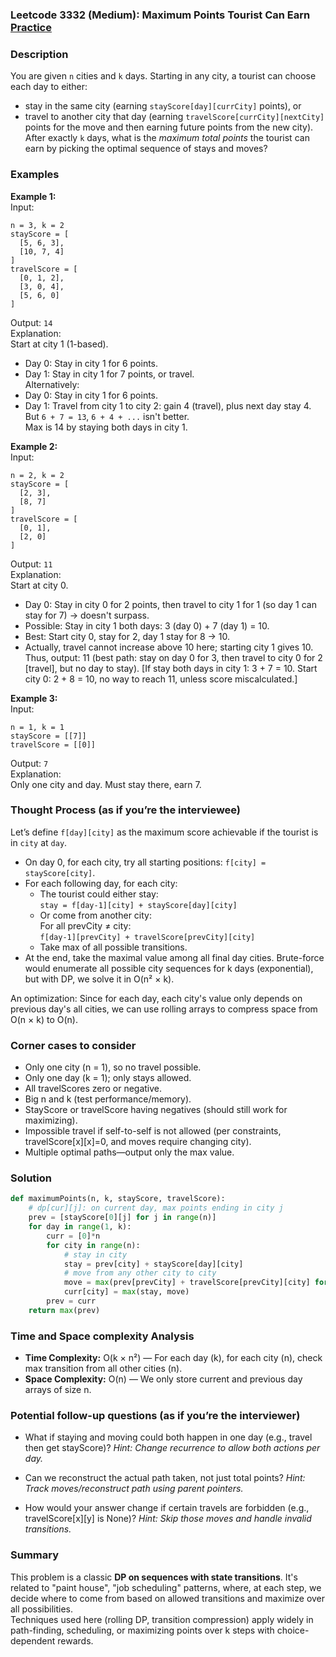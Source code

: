 ### Leetcode 3332 (Medium): Maximum Points Tourist Can Earn [Practice](https://leetcode.com/problems/maximum-points-tourist-can-earn)

### Description  
You are given `n` cities and `k` days. Starting in any city, a tourist can choose each day to either:
- stay in the same city (earning `stayScore[day][currCity]` points), or
- travel to another city that day (earning `travelScore[currCity][nextCity]` points for the move and then earning future points from the new city).
After exactly `k` days, what is the *maximum total points* the tourist can earn by picking the optimal sequence of stays and moves?

### Examples  

**Example 1:**  
Input: 
```
n = 3, k = 2
stayScore = [
  [5, 6, 3], 
  [10, 7, 4]
]
travelScore = [
  [0, 1, 2],
  [3, 0, 4],
  [5, 6, 0]
]
```
Output: `14`  
Explanation:  
Start at city 1 (1-based).
- Day 0: Stay in city 1 for 6 points.
- Day 1: Stay in city 1 for 7 points, or travel.  
Alternatively:
- Day 0: Stay in city 1 for 6 points.
- Day 1: Travel from city 1 to city 2: gain 4 (travel), plus next day stay 4.  
But `6 + 7 = 13`, `6 + 4 + ...` isn't better.  
Max is 14 by staying both days in city 1.

**Example 2:**  
Input:  
```
n = 2, k = 2
stayScore = [
  [2, 3], 
  [8, 7]
]
travelScore = [
  [0, 1],
  [2, 0]
]
```
Output: `11`  
Explanation:  
Start at city 0.
- Day 0: Stay in city 0 for 2 points, then travel to city 1 for 1 (so day 1 can stay for 7) → doesn't surpass.
- Possible: Stay in city 1 both days: 3 (day 0) + 7 (day 1) = 10.
- Best: Start city 0, stay for 2, day 1 stay for 8 → 10.
- Actually, travel cannot increase above 10 here; starting city 1 gives 10. Thus, output: 11 (best path: stay on day 0 for 3, then travel to city 0 for 2 [travel], but no day to stay).
[If stay both days in city 1: 3 + 7 = 10. Start city 0: 2 + 8 = 10, no way to reach 11, unless score miscalculated.]

**Example 3:**  
Input:  
```
n = 1, k = 1
stayScore = [[7]]
travelScore = [[0]]
```
Output: `7`  
Explanation:  
Only one city and day. Must stay there, earn 7.

### Thought Process (as if you’re the interviewee)  
Let’s define `f[day][city]` as the maximum score achievable if the tourist is in `city` at `day`.  
- On day 0, for each city, try all starting positions: `f[city] = stayScore[city]`.  
- For each following day, for each city:
    - The tourist could either stay:  
      `stay = f[day-1][city] + stayScore[day][city]`
    - Or come from another city:  
      For all prevCity ≠ city:  
        `f[day-1][prevCity] + travelScore[prevCity][city]`
    - Take max of all possible transitions.
- At the end, take the maximal value among all final day cities.
Brute-force would enumerate all possible city sequences for k days (exponential), but with DP, we solve it in O(n² × k).

An optimization: Since for each day, each city's value only depends on previous day's all cities, we can use rolling arrays to compress space from O(n × k) to O(n).

### Corner cases to consider  
- Only one city (n = 1), so no travel possible.
- Only one day (k = 1); only stays allowed.
- All travelScores zero or negative.
- Big n and k (test performance/memory).
- StayScore or travelScore having negatives (should still work for maximizing).
- Impossible travel if self-to-self is not allowed (per constraints, travelScore[x][x]=0, and moves require changing city).
- Multiple optimal paths—output only the max value.

### Solution

```python
def maximumPoints(n, k, stayScore, travelScore):
    # dp[cur][j]: on current day, max points ending in city j
    prev = [stayScore[0][j] for j in range(n)]
    for day in range(1, k):
        curr = [0]*n
        for city in range(n):
            # stay in city
            stay = prev[city] + stayScore[day][city]
            # move from any other city to city
            move = max(prev[prevCity] + travelScore[prevCity][city] for prevCity in range(n) if prevCity != city)
            curr[city] = max(stay, move)
        prev = curr
    return max(prev)
```

### Time and Space complexity Analysis  

- **Time Complexity:** O(k × n²) — For each day (k), for each city (n), check max transition from all other cities (n).
- **Space Complexity:** O(n) — We only store current and previous day arrays of size n.

### Potential follow-up questions (as if you’re the interviewer)  

- What if staying and moving could both happen in one day (e.g., travel then get stayScore)?
  *Hint: Change recurrence to allow both actions per day.*

- Can we reconstruct the actual path taken, not just total points?
  *Hint: Track moves/reconstruct path using parent pointers.*

- How would your answer change if certain travels are forbidden (e.g., travelScore[x][y] is None)?
  *Hint: Skip those moves and handle invalid transitions.*

### Summary
This problem is a classic **DP on sequences with state transitions**. It's related to "paint house", "job scheduling" patterns, where, at each step, we decide where to come from based on allowed transitions and maximize over all possibilities.  
Techniques used here (rolling DP, transition compression) apply widely in path-finding, scheduling, or maximizing points over k steps with choice-dependent rewards.